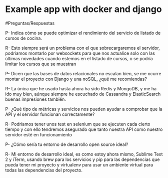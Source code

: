 # Example app with docker and django

#Preguntas/Respuestas

P- Indica cómo se puede optimizar el rendimiento del servicio de listado de cursos de cocina.

R- Esto siempre será un problema con el que sobrecargaremos el servidor, podríamos montarlo por websockets para que nos actualice solo con las últimas novedades cuando estemos en el listado de cursos, o se podría limitar los cursos que se muestran


P- Dicen que las bases de datos relacionales no escalan bien,
se me ocurre montar el proyecto con Django y una noSQL, ¿qué me recomiendas?

R- La única que he usado hasta ahora ha sido Redis y MongoDB, y me ha ido muy bien, aúnque siempre he escuchado de Cassandra y ElasticSearch buenas impresiones también.


P- ¿Qué tipo de métricas y servicios nos pueden ayudar a comprobar que la API y el servidor funcionan correctamente?

R- Podríamos tener unos test en selenium que se ejecuten cada cierto tiempo y con ello tendremos asegurado que tanto nuestra API como nuestro servidor esté en funcionamiento


P- ¿Cómo sería tu entorno de desarrollo open source ideal?

R- Mi entorno de desarrollo ideal, es como estoy ahora mismo, Sublime Text 2 y iTerm, usando brew para los servicios y pip para las dependencias que pueda tener mi proyecto y virtualenv para usar un ambiente virtual para todas las dependencias del proyecto.